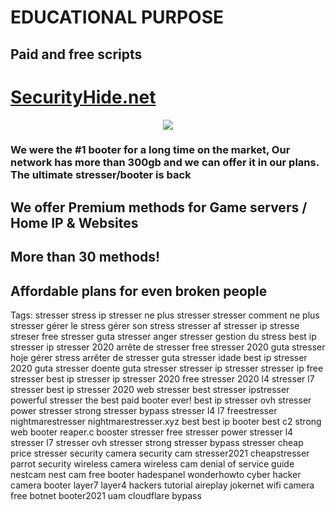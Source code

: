 # EDUCATIONAL PURPOSE
## Paid and free scripts

# [SecurityHide.net](securityhide.net)

<p align="center">
  <img src="https://cdn.discordapp.com/attachments/1100952913628639282/1118051584597835806/standard_14.gif">
</p>

### We were the #1 booter for a long time on the market, Our network has more than 300gb and we can offer it in our plans. The ultimate stresser/booter is back

## We offer Premium methods for Game servers / Home IP & Websites
## More than 30 methods!
## Affordable plans for even broken people


Tags: stresser stress ip stresser ne plus stresser stresser comment ne plus stresser gérer le stress gérer son stress stresser af stresser ip stresse streser free stresser guta stresser anger stresser gestion du stress best ip stresser ip stresser 2020 arrête de stresser free stresser 2020 guta stresser hoje gérer stress arrêter de stresser guta stresser idade best ip stresser 2020 guta stresser doente guta stresser stresser ip stresser stresser ip free stresser best ip stresser ip stresser 2020 free stresser 2020 l4 stresser l7 stresser best ip stresser 2020 web stresser best stresser ipstresser powerful stresser the best paid booter ever! best ip stresser ovh stresser power stresser strong stresser bypass stresser l4 l7 freestresser nightmarestresser nightmarestresser.xyz best best ip booter best c2 strong web booter reaper.c booster stresser free stresser power stresser l4 stresser l7 stresser ovh stresser strong stresser bypass stresser cheap price stresser security camera security cam stresser2021 cheapstresser parrot security wireless camera wireless cam denial of service guide nestcam nest cam free booter hadespanel wonderhowto cyber hacker camera booter layer7 layer4 hackers tutorial aireplay jokernet wifi camera free botnet booter2021 uam cloudflare bypass
 
